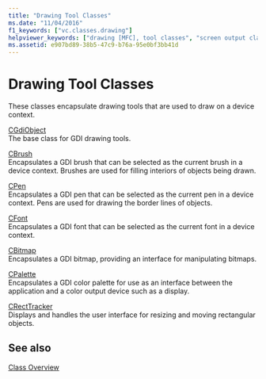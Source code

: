 ```yaml
---
title: "Drawing Tool Classes"
ms.date: "11/04/2016"
f1_keywords: ["vc.classes.drawing"]
helpviewer_keywords: ["drawing [MFC], tool classes", "screen output classes [MFC]", "output classes [MFC]"]
ms.assetid: e907bd89-38b5-47c9-b76a-95e0bf3bb41d
---
```

# Drawing Tool Classes

These classes encapsulate drawing tools that are used to draw on a device context.

[CGdiObject](reference/cgdiobject-class.md)<br/>
The base class for GDI drawing tools.

[CBrush](reference/cbrush-class.md)<br/>
Encapsulates a GDI brush that can be selected as the current brush in a device context. Brushes are used for filling interiors of objects being drawn.

[CPen](reference/cpen-class.md)<br/>
Encapsulates a GDI pen that can be selected as the current pen in a device context. Pens are used for drawing the border lines of objects.

[CFont](reference/cfont-class.md)<br/>
Encapsulates a GDI font that can be selected as the current font in a device context.

[CBitmap](reference/cbitmap-class.md)<br/>
Encapsulates a GDI bitmap, providing an interface for manipulating bitmaps.

[CPalette](reference/cpalette-class.md)<br/>
Encapsulates a GDI color palette for use as an interface between the application and a color output device such as a display.

[CRectTracker](reference/crecttracker-class.md)<br/>
Displays and handles the user interface for resizing and moving rectangular objects.

## See also

[Class Overview](class-library-overview.md)
